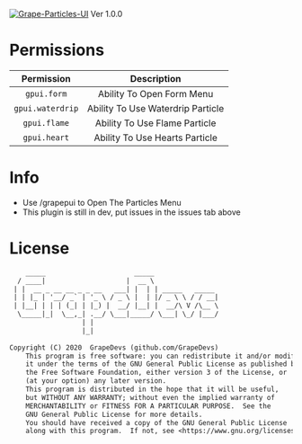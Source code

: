 <a href="https://ibb.co/x7nH6ss"><img src="https://i.ibb.co/d5NgDcc/Grape-Particles-UI.png" alt="Grape-Particles-UI" border="0"></a> Ver 1.0.0

# Permissions
| Permission | Description |
| :-----: | :-------: |
| ```gpui.form``` | Ability To Open Form Menu |
| ```gpui.waterdrip``` | Ability To Use Waterdrip Particle |
| ```gpui.flame``` | Ability To Use Flame Particle|
| ```gpui.heart``` | Ability To Use Hearts Particle |
# Info
- Use /grapepui to Open The Particles Menu
- This plugin is still in dev, put issues in the issues tab above
# License
```txt
    _____                      _____                 
  / ____|                    |  __ \                
 | |  __ _ __ __ _ _ __   ___| |  | | _____   _____ 
 | | |_ | '__/ _` | '_ \ / _ \ |  | |/ _ \ \ / / __|
 | |__| | | | (_| | |_) |  __/ |__| |  __/\ V /\__ \
  \_____|_|  \__,_| .__/ \___|_____/ \___| \_/ |___/
                  | |                               
                  |_|                                                  
                                                   
Copyright (C) 2020  GrapeDevs (github.com/GrapeDevs)
    This program is free software: you can redistribute it and/or modify
    it under the terms of the GNU General Public License as published by
    the Free Software Foundation, either version 3 of the License, or
    (at your option) any later version.
    This program is distributed in the hope that it will be useful,
    but WITHOUT ANY WARRANTY; without even the implied warranty of
    MERCHANTABILITY or FITNESS FOR A PARTICULAR PURPOSE.  See the
    GNU General Public License for more details.
    You should have received a copy of the GNU General Public License
    along with this program.  If not, see <https://www.gnu.org/licenses/>.
    
```
